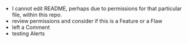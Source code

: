 * I cannot edit README, perhaps due to permissions for that particular file, within this repo.
* review permissions and consider if this is a Feature or a Flaw 
* left a Comment
* testing Alerts
